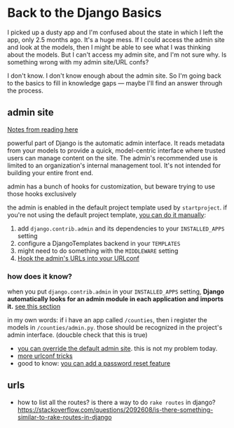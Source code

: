 # Back to the Django Basics

I picked up a dusty app and I'm confused about the state in which I left the app, only 2.5 months ago. It's a huge mess. If I could access the admin site and look at the models, then I might be able to see what I was thinking about the models. But I can't access my admin site, and I'm not sure why. Is something wrong with my admin site/URL confs? 

I don't know. I don't know enough about the admin site. So I'm going back to the basics to fill in knowledge gaps — maybe I'll find an answer through the process.

## admin site
[Notes from reading here](https://docs.djangoproject.com/en/3.1/ref/contrib/admin/)

powerful part of Django is the automatic admin interface. It reads metadata from your models to provide a quick, model-centric interface where trusted users can manage content on the site. The admin's recommended use is limited to an organization's internal management tool. It's not intended for building your entire front end.

admin has a bunch of hooks for customization, but beware trying to use those hooks exclusively

the admin is enabled in the default project template used by `startproject`. if you're not using the default project template, [you can do it manually](https://docs.djangoproject.com/en/3.1/ref/contrib/admin/#overview):
1. add `django.contrib.admin` and its dependencies to your `INSTALLED_APPS` setting
2. configure a DjangoTemplates backend in your `TEMPLATES`
3. might need to do something with the `MIDDLEWARE` setting
4. [Hook the admin's URLs into your URLconf](https://docs.djangoproject.com/en/3.1/ref/contrib/admin/#hooking-adminsite-to-urlconf)

### how does it know?
when you put `django.contrib.admin` in your `INSTALLED_APPS` setting, **Django automatically looks for an admin module in each application and imports it.** [see this section](https://docs.djangoproject.com/en/3.1/ref/contrib/admin/#discovery-of-admin-files)

in my own words: if i have an app called `/counties`, then i register the models in `/counties/admin.py`. those should be recognized in the project's admin interface. (doucble check that this is true)

- [you can override the default admin site](https://docs.djangoproject.com/en/3.1/ref/contrib/admin/#overriding-the-default-admin-site). this is not my problem today.
- [more urlconf tricks](https://docs.djangoproject.com/en/3.1/ref/contrib/admin/#multiple-admin-sites-in-the-same-urlconf)
- good to know: [you can add a password reset feature](https://docs.djangoproject.com/en/3.1/ref/contrib/admin/#adding-a-password-reset-feature)

## urls
- how to list all the routes? is there a way to do `rake routes` in django? https://stackoverflow.com/questions/2092608/is-there-something-similar-to-rake-routes-in-django
